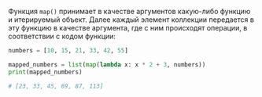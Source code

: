 Функция `map()` принимает в качестве аргументов какую-либо функцию и итерируемый объект. Далее каждый элемент коллекции передается в эту функцию в качестве аргумента, где с ним происходят операции, в соответствии с кодом функции:
```python
numbers = [10, 15, 21, 33, 42, 55]

mapped_numbers = list(map(lambda x: x * 2 + 3, numbers))
print(mapped_numbers)

# [23, 33, 45, 69, 87, 113]
```